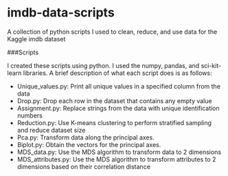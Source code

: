 # imdb-data-scripts
A collection of python scripts I used to clean, reduce, and use data for the Kaggle imdb dataset

###Scripts

I created these scripts using python. I used the numpy, pandas, and sci-kit-learn libraries. A brief description
of what each script does is as follows:

- Unique_values.py: Print all unique values in a specified column from the data
- Drop.py: Drop each row in the dataset that contains any empty value
- Assignment.py: Replace strings from the data with unique identification numbers
- Reduction.py: Use K-means clustering to perform stratified sampling and reduce dataset size
- Pca.py: Transform data along the principal axes.
- Biplot.py: Obtain the vectors for the principal axes.
- MDS_data.py: Use the MDS algorithm to transform data to 2 dimensions
- MDS_attributes.py: Use the MDS algorithm to transform attributes to 2 dimensions based on their correlation distance
